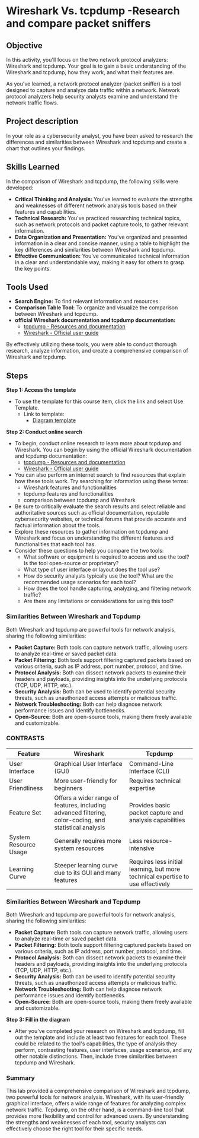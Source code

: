 # Wireshark Vs. tcpdump -Research and compare packet sniffers

## Objective
In this activity, you'll focus on the two network protocol analyzers: Wireshark and tcpdump. Your goal is to gain a basic understanding of the Wireshark and tcpdump, how they work, and what their features are.

As you've learned, a network protocol analyzer (packet sniffer) is a tool designed to capture and analyze data traffic within a network. Network protocol analyzers help security analysts examine and understand the network traffic flows.

## Project description
In your role as a cybersecurity analyst, you have been asked to research the differences and similarities between Wireshark and tcpdump and create a chart that outlines your findings. 

## Skills Learned

In the comparison of Wireshark and tcpdump, the following skills were developed:

* **Critical Thinking and Analysis:** You've learned to evaluate the strengths and weaknesses of different network analysis tools based on their features and capabilities.
* **Technical Research:** You've practiced researching technical topics, such as network protocols and packet capture tools, to gather relevant information.
* **Data Organization and Presentation:** You've organized and presented information in a clear and concise manner, using a table to highlight the key differences and similarities between Wireshark and tcpdump.
* **Effective Communication:** You've communicated technical information in a clear and understandable way, making it easy for others to grasp the key points.

## Tools Used
* **Search Engine:** To find relevant information and resources.
* **Comparison Table Tool:** To organize and visualize the comparison between Wireshark and tcpdump. 
* **official Wireshark documentation and tcpdump documentation:**
  * <a href="https://www.tcpdump.org/index.html#documentation">tcpdump - Resources and documentation</a>
  * <a href="https://www.wireshark.org/docs/wsug_html/">Wireshark - Official user guide</a>
  
By effectively utilizing these tools, you were able to conduct thorough research, analyze information, and create a comprehensive comparison of Wireshark and tcpdump.

## Steps
**Step 1: Access the template**
  * To use the template for this course item, click the link and select Use Template.
    * Link to template:
      * <a href="https://docs.google.com/presentation/d/1aMgH4AbHDta0gGv0s33Rx1B1FUJMBC22/edit?usp=sharing&ouid=105064495821226407439&rtpof=true&sd=true">Diagram template</a>

**Step 2: Conduct online search**
  * To begin, conduct online research to learn more about tcpdump and Wireshark. You can begin by using the official Wireshark documentation and tcpdump documentation:
    * <a href="https://www.tcpdump.org/index.html#documentation">tcpdump - Resources and documentation</a>
    * <a href="https://www.wireshark.org/docs/wsug_html/">Wireshark - Official user guide</a>
  * You can also perform an internet search to find resources that explain how these tools work. Try searching for information using these terms:
    * Wireshark features and functionalities
    * tcpdump features and functionalities
    * comparison between tcpdump and Wireshark
  * Be sure to critically evaluate the search results and select reliable and authoritative sources such as official documentation, reputable cybersecurity websites, or technical forums that provide accurate and factual information about the tools.
  * Explore these resources to gather information on tcpdump and Wireshark and focus on understanding the different features and functionalities that each tool has.
  * Consider these questions to help you compare the two tools:
    * What software or equipment is required to access and use the tool? Is the tool open-source or proprietary?
    * What type of user interface or layout does the tool use?
    * How do security analysts typically use the tool? What are the recommended usage scenarios for each tool?
    * How does the tool handle capturing, analyzing, and filtering network traffic?
    * Are there any limitations or considerations for using this tool?

### Similarities Between Wireshark and Tcpdump
Both Wireshark and tcpdump are powerful tools for network analysis, sharing the following similarities:
  * **Packet Capture:** Both tools can capture network traffic, allowing users to analyze real-time or saved packet data.   
  * **Packet Filtering:** Both tools support filtering captured packets based on various criteria, such as IP address, port number, protocol, and time.   
  * **Protocol Analysis:** Both can dissect network packets to examine their headers and payloads, providing insights into the underlying protocols (TCP, UDP, HTTP, etc.).
  * **Security Analysis:** Both can be used to identify potential security threats, such as unauthorized access attempts or malicious traffic.
  * **Network Troubleshooting:** Both can help diagnose network performance issues and identify bottlenecks.
  * **Open-Source:** Both are open-source tools, making them freely available and customizable.

### CONTRASTS
| Feature           |Wireshark                            |Tcpdump          |
|-------------------|-------------------------------------|-----------------|
|User Interface	    |Graphical User Interface (GUI)	      |Command-Line Interface (CLI)          |
|User Friendliness	|More user-friendly for beginners	    |Requires technical expertise          |
|Feature Set	      |Offers a wider range of features, including advanced filtering, color-coding, and statistical analysis	  |Provides basic packet capture and analysis capabilities|
|System Resource Usage	|Generally requires more system resources	  |Less resource-intensive     |
|Learning Curve	    |Steeper learning curve due to its GUI and many features	  |Requires less initial learning, but more technical expertise to use effectively|

### Similarities Between Wireshark and Tcpdump
Both Wireshark and tcpdump are powerful tools for network analysis, sharing the following similarities:
  * **Packet Capture:** Both tools can capture network traffic, allowing users to analyze real-time or saved packet data.   
  * **Packet Filtering:** Both tools support filtering captured packets based on various criteria, such as IP address, port number, protocol, and time.   
  * **Protocol Analysis:** Both can dissect network packets to examine their headers and payloads, providing insights into the underlying protocols (TCP, UDP, HTTP, etc.).
  * **Security Analysis:** Both can be used to identify potential security threats, such as unauthorized access attempts or malicious traffic.
  * **Network Troubleshooting:** Both can help diagnose network performance issues and identify bottlenecks.
  * **Open-Source:** Both are open-source tools, making them freely available and customizable.

**Step 3: Fill in the diagram**
  * After you've completed your research on Wireshark and tcpdump, fill out the template and include at least two features for each tool. These could be related to the tool's capabilities, the type of analysis they perform, contrasting features, user interfaces, usage scenarios, and any other notable distinctions. Then, include three similarities between tcpdump and Wireshark. 

### Summary
This lab provided a comprehensive comparison of Wireshark and tcpdump, two powerful tools for network analysis. Wireshark, with its user-friendly graphical interface, offers a wide range of features for analyzing complex network traffic. Tcpdump, on the other hand, is a command-line tool that provides more flexibility and control for advanced users. By understanding the strengths and weaknesses of each tool, security analysts can effectively choose the right tool for their specific needs.
